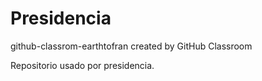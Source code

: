 # Presidencia
github-classrom-earthtofran created by GitHub Classroom

Repositorio usado por presidencia.
